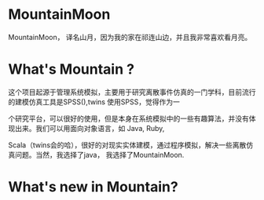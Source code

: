 MountainMoon
============

MountainMoon， 译名山月，因为我的家在祁连山边，并且我非常喜欢看月亮。


What's Mountain ?
============
这个项目起源于管理系统模拟，主要用于研究离散事件仿真的一门学科，目前流行的建模仿真工具是SPSS(),twins 使用SPSS，觉得作为一

个研究平台，可以很好的使用，但是本身在系统模拟中的一些有趣算法，并没有体现出来。我们可以用面向对象语言，如 Java,   Ruby,

Scala（twins会的哈），很好的对现实实体建模，通过程序模拟，解决一些离散仿真问题。当然，我选择了java， 我选择了MountainMoon.

What's new in Mountain?
============
